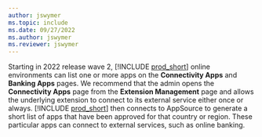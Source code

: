 ```yaml
---
author: jswymer
ms.topic: include
ms.date: 09/27/2022
ms.author: jswymer
ms.reviewer: jswymer
---
```

Starting in 2022 release wave 2, [!INCLUDE [prod_short](../includes/prod_short.md)] online environments can list one or more apps on the **Connectivity Apps** and **Banking Apps** pages. We recommend that the admin opens the **Connectivity Apps** page from the **Extension Management** page and allows the underlying extension to connect to its external service either once or always. [!INCLUDE [prod_short](../includes/prod_short.md)] then connects to AppSource to generate a short list of apps that have been approved for that country or region. These particular apps can connect to external services, such as online banking.
